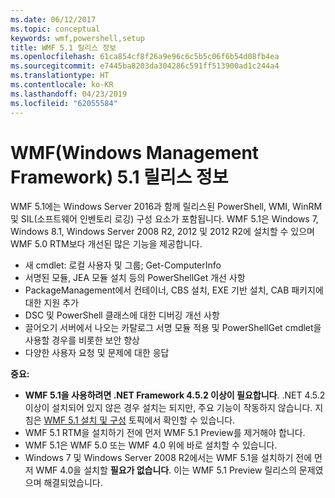 ```yaml
---
ms.date: 06/12/2017
ms.topic: conceptual
keywords: wmf,powershell,setup
title: WMF 5.1 릴리스 정보
ms.openlocfilehash: 61ca854cf8f26a9e96c6c5b5c06f6b54d08fb4ea
ms.sourcegitcommit: e7445ba8203da304286c591ff513900ad1c244a4
ms.translationtype: HT
ms.contentlocale: ko-KR
ms.lasthandoff: 04/23/2019
ms.locfileid: "62055584"
---
```

# <a name="windows-management-framework-wmf-51-release-notes"></a>WMF(Windows Management Framework) 5.1 릴리스 정보

WMF 5.1에는 Windows Server 2016과 함께 릴리스된 PowerShell, WMI, WinRM 및 SIL(소프트웨어 인벤토리 로깅) 구성 요소가 포함됩니다.
WMF 5.1은 Windows 7, Windows 8.1, Windows Server 2008 R2, 2012 및 2012 R2에 설치할 수 있으며 WMF 5.0 RTM보다 개선된 많은 기능을 제공합니다.

- 새 cmdlet: 로컬 사용자 및 그룹; Get-ComputerInfo
- 서명된 모듈, JEA 모듈 설치 등의 PowerShellGet 개선 사항
- PackageManagement에서 컨테이너, CBS 설치, EXE 기반 설치, CAB 패키지에 대한 지원 추가
- DSC 및 PowerShell 클래스에 대한 디버깅 개선 사항
- 끌어오기 서버에서 나오는 카탈로그 서명 모듈 적용 및 PowerShellGet cmdlet을 사용할 경우를 비롯한 보안 향상
- 다양한 사용자 요청 및 문제에 대한 응답

**중요:**

- **WMF 5.1을 사용하려면 .NET Framework 4.5.2 이상이 필요합니다**. .NET 4.5.2 이상이 설치되어 있지 않은 경우 설치는 되지만, 주요 기능이 작동하지 않습니다. 지침은 [WMF 5.1 설치 및 구성](https://msdn.microsoft.com/powershell/wmf/5.1/install-configure) 토픽에서 확인할 수 있습니다.
- WMF 5.1 RTM을 설치하기 전에 먼저 WMF 5.1 Preview를 제거해야 합니다.
- WMF 5.1은 WMF 5.0 또는 WMF 4.0 위에 바로 설치할 수 있습니다.
- Windows 7 및 Windows Server 2008 R2에서는 WMF 5.1을 설치하기 전에 먼저 WMF 4.0을 설치할 __필요가 없습니다__. 이는 WMF 5.1 Preview 릴리스의 문제였으며 해결되었습니다.
